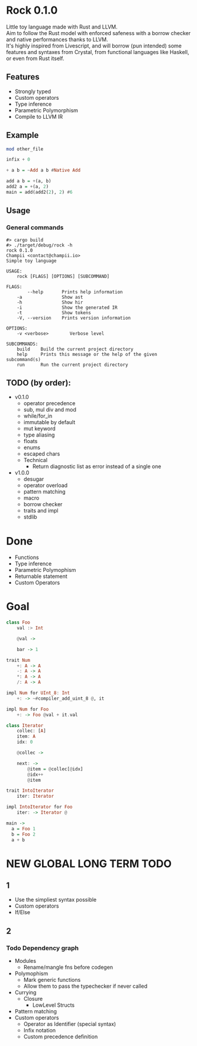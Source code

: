 # Rock 0.1.0

Little toy language made with Rust and LLVM.  
Aim to follow the Rust model with enforced safeness with a borrow checker and native performances thanks to LLVM.  
It's highly inspired from Livescript, and will borrow (pun intended) some features and syntaxes from Crystal, from functional languages like Haskell, or even from Rust itself.

## Features

- Strongly typed
- Custom operators
- Type inference
- Parametric Polymorphism
- Compile to LLVM IR

## Example

```haskell
mod other_file

infix + 0

+ a b = ~Add a b #Native Add

add a b = +(a, b)
add2 a = +(a, 2)
main = add(add2(2), 2) #6
```

## Usage

### General commands

```
#> cargo build
#> ./target/debug/rock -h
rock 0.1.0
Champii <contact@champii.io>
Simple toy language

USAGE:
    rock [FLAGS] [OPTIONS] [SUBCOMMAND]

FLAGS:
        --help       Prints help information
    -a               Show ast
    -h               Show hir
    -i               Show the generated IR
    -t               Show tokens
    -V, --version    Prints version information

OPTIONS:
    -v <verbose>        Verbose level

SUBCOMMANDS:
    build    Build the current project directory
    help     Prints this message or the help of the given subcommand(s)
    run      Run the current project directory

```

## TODO (by order):

- v0.1.0
    - operator precedence
    - sub, mul div and mod
    - while/for_in
    - immutable by default
    - mut keyword
    - type aliasing
    - floats
    - enums
    - escaped chars
    - Technical
      - Return diagnostic list as error instead of a single one
- v1.0.0
    - desugar
    - operator overload
    - pattern matching
    - macro
    - borrow checker
    - traits and impl
    - stdlib

# Done
- Functions
- Type inference
- Parametric Polymophism
- Returnable statement
- Custom Operators

# Goal

```haskell
class Foo
    val :> Int

    @val ->

    bar -> 1

trait Num
    +: A -> A
    -: A -> A
    *: A -> A
    /: A -> A

impl Num for UInt_8: Int
    +: -> ~#compiler_add_uint_8 @, it

impl Num for Foo
    +: -> Foo @val + it.val

class Iterator
    collec: [A]
    item: A
    idx: 0

    @collec ->

    next: -> 
        @item = @collec[@idx]
        @idx++
        @item

trait IntoIterator
    iter: Iterator

impl IntoIterator for Foo
    iter: -> Iterator @

main ->
  a = Foo 1
  b = Foo 2
  a + b
```

# NEW GLOBAL LONG TERM TODO

## 1
  - Use the simpliest syntax possible
  - Custom operators
  - If/Else

## 2

### Todo Dependency graph
  - Modules
    - Rename/mangle fns before codegen
  - Polymophism
    - Mark generic functions
    - Allow them to pass the typechecker if never called
  - Currying
    - Closure
        - LowLevel Structs
  - Pattern matching
  - Custom operators
    - Operator as Identifier (special syntax)
    - Infix notation 
    - Custom precedence definition
